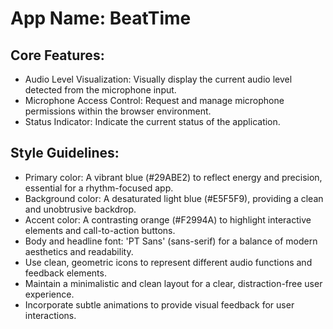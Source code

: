 # **App Name**: BeatTime

## Core Features:

- Audio Level Visualization: Visually display the current audio level detected from the microphone input.
- Microphone Access Control: Request and manage microphone permissions within the browser environment.
- Status Indicator: Indicate the current status of the application.

## Style Guidelines:

- Primary color: A vibrant blue (#29ABE2) to reflect energy and precision, essential for a rhythm-focused app.
- Background color: A desaturated light blue (#E5F5F9), providing a clean and unobtrusive backdrop.
- Accent color: A contrasting orange (#F2994A) to highlight interactive elements and call-to-action buttons.
- Body and headline font: 'PT Sans' (sans-serif) for a balance of modern aesthetics and readability.
- Use clean, geometric icons to represent different audio functions and feedback elements.
- Maintain a minimalistic and clean layout for a clear, distraction-free user experience.
- Incorporate subtle animations to provide visual feedback for user interactions.